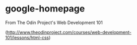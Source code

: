 # google-homepage
From The Odin Project's Web Development 101

(http://www.theodinproject.com/courses/web-development-101/lessons/html-css)